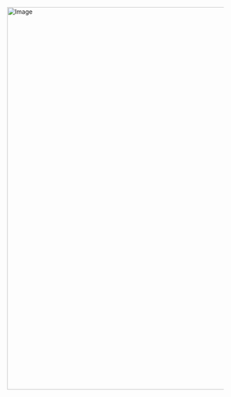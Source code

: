 <img width="1012" height="888" alt="Image" src="https://github.com/user-attachments/assets/ba91fcb0-dac8-4ae7-8b5b-72d0860520eb" />